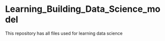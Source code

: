 # Learning_Building_Data_Science_model
This repository has all files used for learning data science
